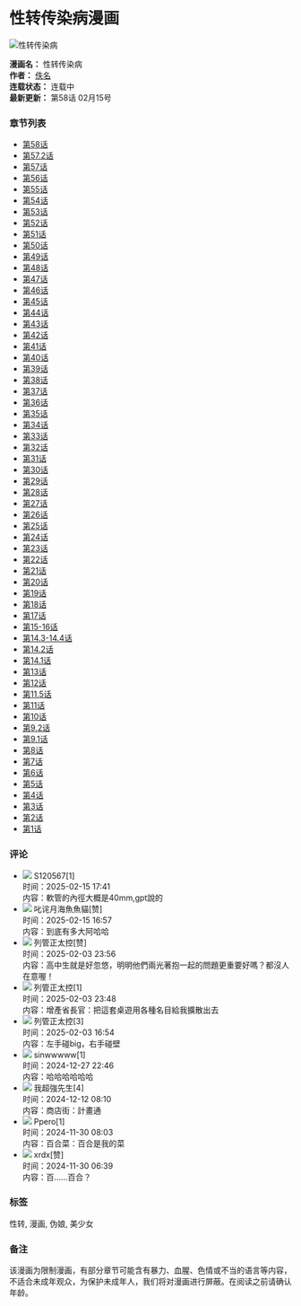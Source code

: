 # 性转传染病漫画

![性转传染病](https://mhfm8us.cdndm5.com/41/40182/20180106231348_180x240_23.jpg)

**漫画名：** 性转传染病  
**作者：** [佚名](/search?title=%e4%bd%9a%e5%90%8d+&language=1&f=2)  
**连载状态：** 连载中  
**最新更新：** 第58话 02月15号  

### 章节列表
- [第58话](/m1605779/)
- [第57.2话](/m1602353/ "下")
- [第57话](/m1583787/)
- [第56话](/m1579799/)
- [第55话](/m1576701/)
- [第54话](/m1574159/)
- [第53话](/m1565012/)
- [第52话](/m1565011/)
- [第51话](/m1467734/)
- [第50话](/m1467733/)
- [第49话](/m1445571/)
- [第48话](/m1441221/)
- [第47话](/m1441219/)
- [第46话](/m1441217/)
- [第45话](/m1441216/)
- [第44话](/m1441215/)
- [第43话](/m1441214/)
- [第42话](/m1441213/)
- [第41话](/m1441212/)
- [第40话](/m1370434/)
- [第39话](/m1370433/)
- [第38话](/m1362232/)
- [第37话](/m1576700/)
- [第36话](/m1362231/)
- [第35话](/m1337327/)
- [第34话](/m1337326/)
- [第33话](/m1322619/)
- [第32话](/m1322618/)
- [第31话](/m1322617/)
- [第30话](/m1322616/)
- [第29话](/m1322615/)
- [第28话](/m1251571/)
- [第27话](/m1251570/)
- [第26话](/m1251569/)
- [第25话](/m1198230/)
- [第24话](/m1186193/)
- [第23话](/m1140623/)
- [第22话](/m1140622/)
- [第21话](/m1094526/)
- [第20话](/m1094525/)
- [第19话](/m1083246/)
- [第18话](/m1083245/)
- [第17话](/m1026989/)
- [第15-16话](/m988758/)
- [第14.3-14.4话](/m936938/)
- [第14.2话](/m904311/)
- [第14.1话](/m869843/)
- [第13话](/m815619/)
- [第12话](/m807367/)
- [第11.5话](/m775950/)
- [第11话](/m775942/)
- [第10话](/m697804/)
- [第9.2话](/m685227/)
- [第9.1话](/m684297/)
- [第8话](/m628813/)
- [第7话](/m605179/)
- [第6话](/m604048/)
- [第5话](/m591384/)
- [第4话](/m584431/)
- [第3话](/m574917/)
- [第2话](/m572204/)
- [第1话](/m568892/)

### 评论
- ![](https://css122us.cdndm5.com/v202411181654/manhuaren/images/user/toux3.jpg) S120567[1]  
  时间：2025-02-15 17:41  
  内容：軟管的內徑大概是40mm,gpt說的
- ![](https://manhua1028avatar40.cdndm5.com/userfile/5/avatars/2021/5/22/56087301/1/1941951021a34921b88e445e80b49449_tmb_64x64.jpg) 叱诧月海魚魚貓[赞]  
  时间：2025-02-15 16:57  
  内容：到底有多大阿哈哈
- ![](https://manhua1028avatar40.cdndm5.com/userfile/5/avatars/2019/5/30/250363561/1/90a7c4a5928c487e903756e032d9e99f_tmb_64x64.jpg) 列管正太控[赞]  
  时间：2025-02-03 23:56  
  内容：高中生就是好忽悠，明明他們兩光著抱一起的問題更重要好嗎？都沒人在意喔！
- ![](https://manhua1028avatar40.cdndm5.com/userfile/5/avatars/2019/5/30/250363561/1/90a7c4a5928c487e903756e032d9e99f_tmb_64x64.jpg) 列管正太控[1]  
  时间：2025-02-03 23:48  
  内容：增產省長官：把這套桌遊用各種名目給我擴散出去
- ![](https://manhua1028avatar40.cdndm5.com/userfile/5/avatars/2019/5/30/250363561/1/90a7c4a5928c487e903756e032d9e99f_tmb_64x64.jpg) 列管正太控[3]  
  时间：2025-02-03 16:54  
  内容：左手碰big，右手碰壁
- ![](https://manhua1028avatar40.cdndm5.com/userfile/5/avatars/2021/5/22/312698051/1/07e90ff1d1554c5283f0b28dd3d22016_tmb_64x64.jpg) sinwwwww[1]  
  时间：2024-12-27 22:46  
  内容：哈哈哈哈哈哈
- ![](https://manhua1028avatar40.cdndm5.com/userfile/5/avatars/2016/12/15/80837121/1/d372ab7850d4422b8e0b6305cd63103c_tmb_64x64.jpg) 我超強先生[4]  
  时间：2024-12-12 08:10  
  内容：商店街：計畫通
- ![](https://css122us.cdndm5.com/v202411181654/manhuaren/images/user/toux3.jpg) Ppero[1]  
  时间：2024-11-30 08:03  
  内容：百合菜：百合是我的菜
- ![](https://css122us.cdndm5.com/v202411181654/manhuaren/images/user/toux3.jpg) xrdx[赞]  
  时间：2024-11-30 06:39  
  内容：百……百合？

### 标签
性转, 漫画, 伪娘, 美少女

### 备注
该漫画为限制漫画，有部分章节可能含有暴力、血腥、色情或不当的语言等内容，不适合未成年观众，为保护未成年人，我们将对漫画进行屏蔽。在阅读之前请确认年龄。